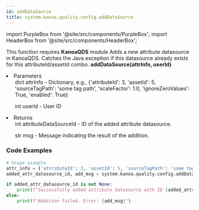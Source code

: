 ```yaml
---
id: addDataSource
title: system.kanoa.quality.config.addDataSource
---
```


import PurpleBox from '@site/src/components/PurpleBox';
import HeaderBox from '@site/src/components/HeaderBox';

<PurpleBox>This function requires <b>KanoaQDS</b> module</PurpleBox>
<HeaderBox header="Description">Adds a new attribute datasource in KanoaQDS. Catches the Java exception if this datasource already exists for this attributeId/assetId combo.</HeaderBox>
<HeaderBox header="Syntax">
    <b>addDataSource(attrInfo, userId)</b>
    <li> Parameters <br />
        <ul>dict attrInfo - Dictionary, e.g., &#123;'attributeId': 3, 'assetId': 5, 'sourceTagPath': 'some tag path', 'scaleFactor': 1.0, 'ignoreZeroValues': True, 'enabled': True}</ul>
        <ul>int userId - User ID</ul>
    </li>
    <li> Returns <br />
        <ul>int attributeDataSourceId - ID of the added attribute datasource.</ul>
        <ul>str msg - Message indicating the result of the addition.</ul>
    </li>
</HeaderBox>

### Code Examples
```python
# Usage example
attr_info = {'attributeId': 3, 'assetId': 5, 'sourceTagPath': 'some tag path', 'scaleFactor': 1.0, 'ignoreZeroValues': True, 'enabled': True}
added_attr_datasource_id, add_msg = system.kanoa.quality.config.addDataSource(attrInfo=attr_info, userId=123)

if added_attr_datasource_id is not None:
    print(f"Successfully added attribute datasource with ID {added_attr_datasource_id}")
else:
    print(f"Addition failed. Error: {add_msg}")

